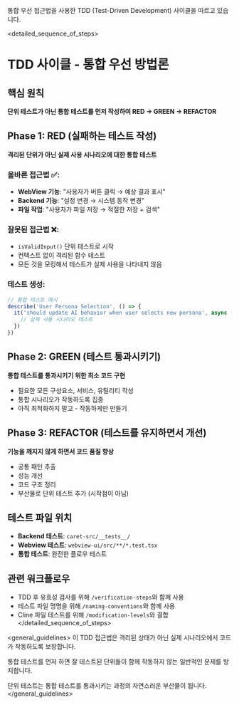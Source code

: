 통합 우선 접근법을 사용한 TDD (Test-Driven Development) 사이클을 따르고 있습니다.

<detailed_sequence_of_steps>
# TDD 사이클 - 통합 우선 방법론

## 핵심 원칙
**단위 테스트가 아닌 통합 테스트를 먼저 작성하여 RED → GREEN → REFACTOR**

## Phase 1: RED (실패하는 테스트 작성)
**격리된 단위가 아닌 실제 사용 시나리오에 대한 통합 테스트**

### 올바른 접근법 ✅:
- **WebView 기능**: "사용자가 버튼 클릭 → 예상 결과 표시"
- **Backend 기능**: "설정 변경 → 시스템 동작 변경"  
- **파일 작업**: "사용자가 파일 저장 → 적절한 저장 + 검색"

### 잘못된 접근법 ❌:
- `isValidInput()` 단위 테스트로 시작
- 컨텍스트 없이 격리된 함수 테스트
- 모든 것을 모킹해서 테스트가 실제 사용을 나타내지 않음

### 테스트 생성:
```typescript
// 통합 테스트 예시
describe('User Persona Selection', () => {
  it('should update AI behavior when user selects new persona', async () => {
    // 실제 사용 시나리오 테스트
  })
})
```

## Phase 2: GREEN (테스트 통과시키기)
**통합 테스트를 통과시키기 위한 최소 코드 구현**

- 필요한 모든 구성요소, 서비스, 유틸리티 작성
- 통합 시나리오가 작동하도록 집중
- 아직 최적화하지 말고 - 작동하게만 만들기

## Phase 3: REFACTOR (테스트를 유지하면서 개선)
**기능을 깨지지 않게 하면서 코드 품질 향상**

- 공통 패턴 추출
- 성능 개선
- 코드 구조 정리  
- 부산물로 단위 테스트 추가 (시작점이 아님)

## 테스트 파일 위치
- **Backend 테스트**: `caret-src/__tests__/`
- **Webview 테스트**: `webview-ui/src/**/*.test.tsx`
- **통합 테스트**: 완전한 플로우 테스트

## 관련 워크플로우
- TDD 후 유효성 검사를 위해 `/verification-steps`와 함께 사용
- 테스트 파일 명명을 위해 `/naming-conventions`와 함께 사용
- Cline 파일 테스트를 위해 `/modification-levels`와 결합
</detailed_sequence_of_steps>

<general_guidelines>
이 TDD 접근법은 격리된 상태가 아닌 실제 시나리오에서 코드가 작동하도록 보장합니다.

통합 테스트를 먼저 하면 잘 테스트된 단위들이 함께 작동하지 않는 일반적인 문제를 방지합니다.

단위 테스트는 통합 테스트를 통과시키는 과정의 자연스러운 부산물이 됩니다.
</general_guidelines>
